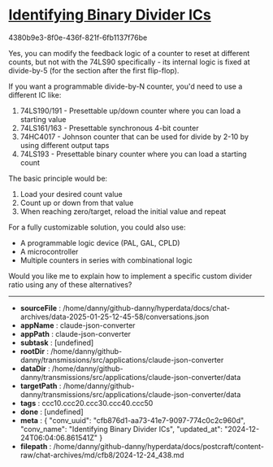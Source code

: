 # [Identifying Binary Divider ICs](https://claude.ai/chat/cfb876d1-aa73-41e7-9097-774c0c2c960d)

4380b9e3-8f0e-436f-821f-6fb1137f76be

 Yes, you can modify the feedback logic of a counter to reset at different counts, but not with the 74LS90 specifically - its internal logic is fixed at divide-by-5 (for the section after the first flip-flop).

If you want a programmable divide-by-N counter, you'd need to use a different IC like:

1. 74LS190/191 - Presettable up/down counter where you can load a starting value
2. 74LS161/163 - Presettable synchronous 4-bit counter
3. 74HC4017 - Johnson counter that can be used for divide by 2-10 by using different output taps
4. 74LS193 - Presettable binary counter where you can load a starting count

The basic principle would be:
1. Load your desired count value
2. Count up or down from that value
3. When reaching zero/target, reload the initial value and repeat

For a fully customizable solution, you could also use:
- A programmable logic device (PAL, GAL, CPLD)
- A microcontroller 
- Multiple counters in series with combinational logic

Would you like me to explain how to implement a specific custom divider ratio using any of these alternatives?

---

* **sourceFile** : /home/danny/github-danny/hyperdata/docs/chat-archives/data-2025-01-25-12-45-58/conversations.json
* **appName** : claude-json-converter
* **appPath** : claude-json-converter
* **subtask** : [undefined]
* **rootDir** : /home/danny/github-danny/transmissions/src/applications/claude-json-converter
* **dataDir** : /home/danny/github-danny/transmissions/src/applications/claude-json-converter/data
* **targetPath** : /home/danny/github-danny/transmissions/src/applications/claude-json-converter/data
* **tags** : ccc10.ccc20.ccc30.ccc40.ccc50
* **done** : [undefined]
* **meta** : {
  "conv_uuid": "cfb876d1-aa73-41e7-9097-774c0c2c960d",
  "conv_name": "Identifying Binary Divider ICs",
  "updated_at": "2024-12-24T06:04:06.861541Z"
}
* **filepath** : /home/danny/github-danny/hyperdata/docs/postcraft/content-raw/chat-archives/md/cfb8/2024-12-24_438.md